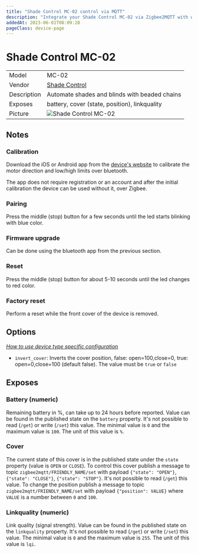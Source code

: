 ```yaml
---
title: "Shade Control MC-02 control via MQTT"
description: "Integrate your Shade Control MC-02 via Zigbee2MQTT with whatever smart home infrastructure you are using without the vendor's bridge or gateway."
addedAt: 2023-06-01T08:09:28
pageClass: device-page
---
```


<!-- !!!! -->
<!-- ATTENTION: This file is auto-generated through docgen! -->
<!-- You can only edit the "Notes"-Section between the two comment lines "Notes BEGIN" and "Notes END". -->
<!-- Do not use h1 or h2 heading within "## Notes"-Section. -->
<!-- !!!! -->

# Shade Control MC-02

|     |     |
|-----|-----|
| Model | MC-02  |
| Vendor  | [Shade Control](/supported-devices/#v=Shade%20Control)  |
| Description | Automate shades and blinds with beaded chains |
| Exposes | battery, cover (state, position), linkquality |
| Picture | ![Shade Control MC-02](https://www.zigbee2mqtt.io/images/devices/MC-02.jpg) |


<!-- Notes BEGIN: You can edit here. Add "## Notes" headline if not already present. -->
## Notes

### Calibration

Download the iOS or Android app from the
[device's website](https://www.shade-control.com/pages/simple-installation)
to calibrate the motor direction and low/high limits over bluetooth.

The app does not require registration or an account and after the initial
calibration the device can be used without it, over Zigbee.

### Pairing

Press the middle (stop) button for a few seconds until the led starts blinking
with blue color.

### Firmware upgrade

Can be done using the bluetooth app from the previous section.

### Reset

Press the middle (stop) button for about 5-10 seconds until the led changes
to red color.

### Factory reset

Perform a reset while the front cover of the device is removed.
<!-- Notes END: Do not edit below this line -->



## Options
*[How to use device type specific configuration](../guide/configuration/devices-groups.md#specific-device-options)*

* `invert_cover`: Inverts the cover position, false: open=100,close=0, true: open=0,close=100 (default false). The value must be `true` or `false`


## Exposes

### Battery (numeric)
Remaining battery in %, can take up to 24 hours before reported.
Value can be found in the published state on the `battery` property.
It's not possible to read (`/get`) or write (`/set`) this value.
The minimal value is `0` and the maximum value is `100`.
The unit of this value is `%`.

### Cover 
The current state of this cover is in the published state under the `state` property (value is `OPEN` or `CLOSE`).
To control this cover publish a message to topic `zigbee2mqtt/FRIENDLY_NAME/set` with payload `{"state": "OPEN"}`, `{"state": "CLOSE"}`, `{"state": "STOP"}`.
It's not possible to read (`/get`) this value.
To change the position publish a message to topic `zigbee2mqtt/FRIENDLY_NAME/set` with payload `{"position": VALUE}` where `VALUE` is a number between `0` and `100`.

### Linkquality (numeric)
Link quality (signal strength).
Value can be found in the published state on the `linkquality` property.
It's not possible to read (`/get`) or write (`/set`) this value.
The minimal value is `0` and the maximum value is `255`.
The unit of this value is `lqi`.

